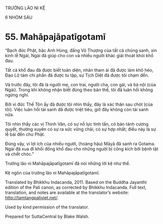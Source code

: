 TRƯỞNG LÃO NI KỆ

6 NHÓM SÁU

# 55\. Mahāpajāpatīgotamī

“Bạch đức Phật, bậc Anh Hùng, đấng Vô Thượng của tất cả chúng sanh, xin kính lễ Ngài, Ngài đã giúp cho con và nhiều người khác giải thoát khỏi khổ đau.

Tất cả khổ đau đã được biết toàn diện, nhân tham ái đã được làm khô héo, Đạo Lộ tám chi phần đã được tu tập, sự Tịch Diệt đã được tôi chạm đến.

Và trước đây, tôi đã là người mẹ, con trai, người cha, con gái, và bà nội (của Ngài). Trong khi không nhận biết đúng theo bản thể, tôi đã luân hồi không ngừng nghỉ.

Bởi vì đức Thế Tôn ấy đã được tôi nhìn thấy, đây là xác thân sau chót (của tôi). Việc luân hồi tái sanh đã được triệt tiêu, giờ đây không còn tái sanh nữa.

Tôi nhìn thấy các vị Thinh Văn, có sự nỗ lực tinh tấn, có bản tánh cương quyết, thường xuyên có sự ra sức vững chãi, có sự hợp nhất; điều này là sự lễ bái đến chư Phật.

Đúng vậy, vì lợi ích của nhiều người, (hoàng hậu) Māyā đã sanh ra Gotama. Ngài đã xua đi khối đống khổ đau cho những người bị công kích bởi bệnh tật và chết chóc.”

Trưởng lão ni Mahāpajāpatīgotamī đã nói những lời kệ như thế.

Kệ ngôn của trưởng lão ni Mahāpajāpatīgotamī.

Translated by Bhikkhu Indacanda, 2011. Based on the Buddha Jayanthi edition of the Pali canon, as corrected by Bhikkhu Indacanda. Full text, translation, and notes are available at the translator’s website: http://tamtangpaliviet.net/.

Used by kind permission of the translator.

Prepared for SuttaCentral by Blake Walsh.